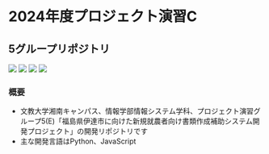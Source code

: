 # 2024年度プロジェクト演習C
## 5グループリポジトリ
<!-- <img src="https://img.shields.io/badge/any_text-you_like-blue" title="test"><br> -->
<img src="https://img.shields.io/badge/PHP_8.3-ccc?logo=php&style=flat">
<img src="https://img.shields.io/badge/Python_3.12-F9DC3E?logo=python&style=flat">
<img src="https://img.shields.io/badge/Apache_2.4-D22128?logo=apache&style=flat">
<img src="https://img.shields.io/badge/FastAPI_0.115.3-009688?logo=FastAPI&style=flat&logoColor=FFFFFF">
<!-- <img src="https://img.shields.io/badge/jQuery_3.7-0769AD.svg?logo=jquery&style=flat"> -->

<!-- ![エビフライトライアングル](http://i.imgur.com/Jjwsc.jpg "サンプル") -->
### 概要
- 文教大学湘南キャンパス、情報学部情報システム学科、プロジェクト演習グループ5(E)「福島県伊達市に向けた新規就農者向け書類作成補助システム開発プロジェクト」の開発リポジトリです
- 主な開発言語はPython、JavaScript